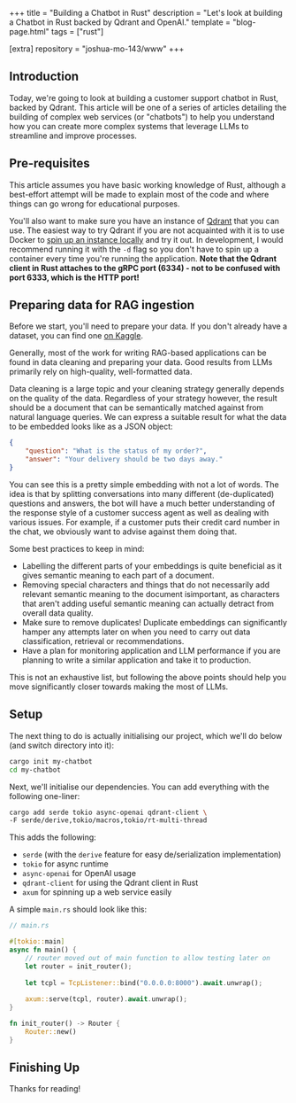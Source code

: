 +++
title = "Building a Chatbot in Rust"
description = "Let's look at building a Chatbot in Rust backed by Qdrant and OpenAI."
template = "blog-page.html"
tags = ["rust"]

[extra]
repository = "joshua-mo-143/www"
+++

## Introduction

Today, we're going to look at building a customer support chatbot in Rust, backed by Qdrant. This article will be one of a series of articles detailing the building of complex web services (or "chatbots") to help you understand how you can create more complex systems that leverage LLMs to streamline and improve processes.

## Pre-requisites
This article assumes you have basic working knowledge of Rust, although a best-effort attempt will be made to explain most of the code and where things can go wrong for educational purposes.

You'll also want to make sure you have an instance of [Qdrant](https://qdrant.tech/) that you can use. The easiest way to try Qdrant if you are not acquainted with it is to use Docker to [spin up an instance locally](https://qdrant.tech/documentation/quickstart/) and try it out. In development, I would recommend running it with the `-d` flag so you don't have to spin up a container every time you're running the application. **Note that the Qdrant client in Rust attaches to the gRPC port (6334) - not to be confused with port 6333, which is the HTTP port!**

## Preparing data for RAG ingestion
Before we start, you'll need to prepare your data. If you don't already have a dataset, you can find one [on Kaggle](https://www.kaggle.com/datasets/aimack/customer-service-chat-data-30k-rows). 

Generally, most of the work for writing RAG-based applications can be found in data cleaning and preparing your data. Good results from LLMs primarily rely on high-quality, well-formatted data. 

Data cleaning is a large topic and your cleaning strategy generally depends on the quality of the data. Regardless of your strategy however, the result should be a document that can be semantically matched against from natural language queries. We can express a suitable result for what the data to be embedded looks like as a JSON object:

```json
{
	"question": "What is the status of my order?",
	"answer": "Your delivery should be two days away."
}
```

You can see this is a pretty simple embedding with not a lot of words. The idea is that by splitting conversations into many different (de-duplicated) questions and answers, the bot will have a much better understanding of the response style of a customer success agent as well as dealing with various issues. For example, if a customer puts their credit card number in the chat, we obviously want to advise against them doing that.

Some best practices to keep in mind:
- Labelling the different parts of your embeddings is quite beneficial as it gives semantic meaning to each part of a document.
- Removing special characters and things that do not necessarily add relevant semantic meaning to the document isimportant, as characters that aren't adding useful semantic meaning can actually detract from overall data quality.
- Make sure to remove duplicates! Duplicate embeddings can significantly hamper any attempts later on when you need to carry out data classification, retrieval or recommendations.
- Have a plan for monitoring application and LLM performance if you are planning to write a similar application and take it to production.

This is not an exhaustive list, but following the above points should help you move significantly closer towards making the most of LLMs.

## Setup

The next thing to do is actually initialising our project, which we'll do below (and switch directory into it):
```bash
cargo init my-chatbot
cd my-chatbot
```

Next, we'll initialise our dependencies. You can add everything with the following one-liner:
```bash
cargo add serde tokio async-openai qdrant-client \
-F serde/derive,tokio/macros,tokio/rt-multi-thread
```
This adds the following:
- `serde` (with the `derive` feature for easy de/serialization implementation)
- `tokio` for async runtime
- `async-openai` for OpenAI usage
- `qdrant-client` for using the Qdrant client in Rust
- `axum` for spinning up a web service easily

A simple `main.rs` should look like this:

```rust
// main.rs

#[tokio::main]
async fn main() {
    // router moved out of main function to allow testing later on
    let router = init_router();
	
    let tcpl = TcpListener::bind("0.0.0.0:8000").await.unwrap();
	
    axum::serve(tcpl, router).await.unwrap();
}

fn init_router() -> Router {
    Router::new()
}
```
## Finishing Up
Thanks for reading!
